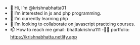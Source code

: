 - 👋 Hi, I’m @krishnabhatta01
- 👀 I’m interested in js and php programming.
- 🌱 I’m currently learning php
- 💞️ I’m looking to collaborate on javascript practcing courses.
- 📫 How to reach me gmail: bhattakrishna111
-👩‍💻 portfolio: https://krishnabhatta.netlify.app
<!---
krishnabhatta01/krishnabhatta01 is a ✨ special ✨ repository because its `README.md` (this file) appears on your GitHub profile.
You can click the Preview link to take a look at your changes.
--->
